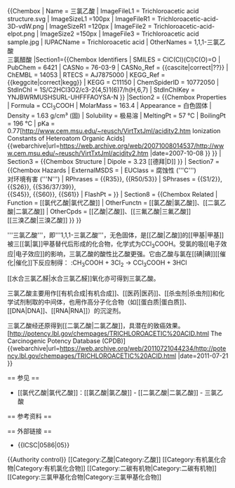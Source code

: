 {{Chembox
|   Name = 三氯乙酸
|   ImageFileL1 = Trichloroacetic acid structure.svg
|   ImageSizeL1 =100px
|   ImageFileR1 = Trichloroacetic-acid-3D-vdW.png
|   ImageSizeR1 =120px
|   ImageFile2 = Trichloroacetic-acid-elpot.png
|   ImageSize2 =150px
|  ImageFile3 = Trichloroacetic acid sample.jpg
|   IUPACName = Trichloroacetic acid
|   OtherNames = 1,1,1-三氯乙酸<br />三氯醋酸
|Section1={{Chembox Identifiers
| SMILES = ClC(Cl)(Cl)C(O)=O
| PubChem = 6421
| CASNo = 76-03-9
| CASNo_Ref = {{cascite|correct|??}}
| ChEMBL = 14053
| RTECS = AJ7875000
| KEGG_Ref = {{keggcite|correct|kegg}}
| KEGG = C11150
|  ChemSpiderID = 10772050
|  StdInChI = 1S/C2HCl3O2/c3-2(4,5)1(6)7/h(H,6,7)
|  StdInChIKey = YNJBWRMUSHSURL-UHFFFAOYSA-N
  }}
|Section2 = {{Chembox Properties
|   Formula = CCl<sub>3</sub>COOH
|   MolarMass = 163.4 
|   Appearance = 白色固体
|   Density = 1.63 g/cm³ (固)
|   Solubility = 极易溶
|   MeltingPt = 57 °C
|   BoilingPt = 196 °C
|   pKa = 0.77<ref>[http://www.cem.msu.edu/~reusch/VirtTxtJml/acidity2.htm Ionization Constants of Heteroatom Organic Acids] {{webarchive|url=https://web.archive.org/web/20071008014537/http://www.cem.msu.edu/~reusch/VirtTxtJml/acidity2.htm |date=2007-10-08 }}</ref>
  }}
| Section3 = {{Chembox Structure
|   Dipole = 3.23 [[德拜|D]]
  }}
| Section7 = {{Chembox Hazards
|   ExternalMSDS =
|   EUClass = 腐蚀性 ('''C''')<br />对环境有害 ('''N''')
|   RPhrases = {{R35}}, {{R50/53}}
|   SPhrases = {{S1/2}}, {{S26}}, {{S36/37/39}},<br />{{S45}}, {{S60}}, {{S61}}
|   FlashPt =
  }}
| Section8 = {{Chembox Related
|   Function = [[氯代乙酸|氯代乙酸]]
|   OtherFunctn = [[氯乙酸|氯乙酸]]、[[二氯乙酸|二氯乙酸]]
|   OtherCpds = [[乙酸|乙酸]]、[[三氟乙酸|三氟乙酸]]<br />[[三溴乙酸|三溴乙酸]]
  }}
}}

'''三氯乙酸'''，即'''1,1,1-三氯乙酸'''，无色固体，是[[乙酸|乙酸]]的[[甲基|甲基]]被三[[氯|氯]]甲基替代后形成的化合物，化学式为CCl<sub>3</sub>COOH。受氯的吸[[电子效应|电子效应]]的影响，三氯乙酸的酸性比乙酸更强。它由乙酸与氯在[[碘|碘]][[催化|催化]]下反应制得：
:CH<sub>3</sub>COOH + 3Cl<sub>2</sub> → CCl<sub>3</sub>COOH + 3HCl

[[水合三氯乙醛|水合三氯乙醛]]氧化亦可得到三氯乙酸。

三氯乙酸主要用作[[有机合成|有机合成]]、[[医药|医药]]、[[杀虫剂|杀虫剂]]和化学试剂制取的中间体，也用作高分子化合物（如[[蛋白质|蛋白质]]、[[DNA|DNA]]、[[RNA|RNA]]）的沉淀剂。

三氯乙酸经还原得到[[二氯乙酸|二氯乙酸]]，具潜在的致癌效果。<ref>[http://potency.lbl.gov/chempages/TRICHLOROACETIC%20ACID.html The Carcinogenic Potency Database (CPDB)] {{webarchive|url=https://web.archive.org/web/20110721044234/http://potency.lbl.gov/chempages/TRICHLOROACETIC%20ACID.html |date=2011-07-21 }}</ref>

== 参见 ==
* [[氯代乙酸|氯代乙酸]]：[[氯乙酸|氯乙酸]] - [[二氯乙酸|二氯乙酸]] - 三氯乙酸

== 参考资料 ==
<div class="references-small"><references/></div>

== 外部链接 ==
* {{ICSC|0586|05}}

{{Authority control}}
[[Category:乙酸|Category:乙酸]]
[[Category:有机氯化合物|Category:有机氯化合物]]
[[Category:二碳有机物|Category:二碳有机物]]
[[Category:三氯甲基化合物|Category:三氯甲基化合物]]